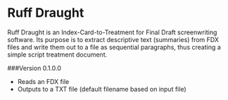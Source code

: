 Ruff Draught
============

Ruff Draught is an Index-Card-to-Treatment for Final Draft screenwriting software. Its purpose is to extract descriptive text (summaries) from FDX files and write them out to a file as sequential paragraphs, thus creating a simple script treatment document.

###Version 0.1.0.0

- Reads an FDX file
- Outputs to a TXT file (default filename based on input file)
